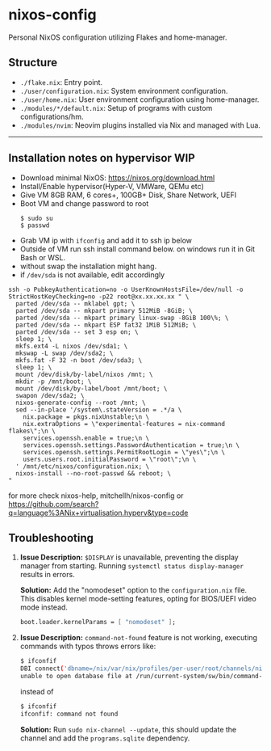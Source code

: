 # nixos-config

Personal NixOS configuration utilizing Flakes and home-manager.

## Structure

- `./flake.nix`: Entry point.
- `./user/configuration.nix`: System environment configuration.
- `./user/home.nix`: User environment configuration using home-manager.
- `./modules/*/default.nix`: Setup of programs with custom configurations/hm.
- `./modules/nvim`: Neovim plugins installed via Nix and managed with Lua.

----
## Installation notes on hypervisor WIP
* Download minimal NixOS: https://nixos.org/download.html
* Install/Enable hypervisor(Hyper-V, VMWare, QEMu etc)
* Give VM 8GB RAM, 6 cores+, 100GB+ Disk, Share Network, UEFI
* Boot VM and change password to root
  ```
  $ sudo su
  $ passwd
  ```
* Grab VM ip with `ifconfig` and add it to ssh ip below
* Outside of VM run ssh install command below. on windows run it in Git Bash or WSL.
* without swap the installation might hang.
* if `/dev/sda` is not available, edit accordingly
```
ssh -o PubkeyAuthentication=no -o UserKnownHostsFile=/dev/null -o StrictHostKeyChecking=no -p22 root@xx.xx.xx.xx " \
  parted /dev/sda -- mklabel gpt; \
  parted /dev/sda -- mkpart primary 512MiB -8GiB; \
  parted /dev/sda -- mkpart primary linux-swap -8GiB 100\%; \
  parted /dev/sda -- mkpart ESP fat32 1MiB 512MiB; \
  parted /dev/sda -- set 3 esp on; \
  sleep 1; \
  mkfs.ext4 -L nixos /dev/sda1; \
  mkswap -L swap /dev/sda2; \
  mkfs.fat -F 32 -n boot /dev/sda3; \
  sleep 1; \
  mount /dev/disk/by-label/nixos /mnt; \
  mkdir -p /mnt/boot; \
  mount /dev/disk/by-label/boot /mnt/boot; \
  swapon /dev/sda2; \
  nixos-generate-config --root /mnt; \
  sed --in-place '/system\.stateVersion = .*/a \
    nix.package = pkgs.nixUnstable;\n \
    nix.extraOptions = \"experimental-features = nix-command flakes\";\n \
    services.openssh.enable = true;\n \
    services.openssh.settings.PasswordAuthentication = true;\n \
    services.openssh.settings.PermitRootLogin = \"yes\";\n \
    users.users.root.initialPassword = \"root\";\n \
  ' /mnt/etc/nixos/configuration.nix; \
  nixos-install --no-root-passwd && reboot; \
"
```
for more check nixos-help, mitchellh/nixos-config or https://github.com/search?q=language%3ANix+virtualisation.hyperv&type=code 


## Troubleshooting
1. **Issue Description:** `$DISPLAY` is unavailable, preventing the display manager from starting. Running `systemctl status display-manager` results in errors.

   **Solution:** Add the "nomodeset" option to the `configuration.nix` file. This disables kernel mode-setting features, opting for BIOS/UEFI video mode instead.

   ```nix
   boot.loader.kernelParams = [ "nomodeset" ];
   ```
2. **Issue Description:** `command-not-found` feature is not working, executing commands with typos throws errors like:
   ```bash
   $ ifconfif
   DBI connect('dbname=/nix/var/nix/profiles/per-user/root/channels/nixos/programs.sqlite','',...) failed:
   unable to open database file at /run/current-system/sw/bin/command-not-found line 13.
   ```
   instead of
   ```bash
   $ ifconfif
   ifconfif: command not found 
   ```
   **Solution:** Run `sudo nix-channel --update`, this should update the channel and add the `programs.sqlite` dependency. 
